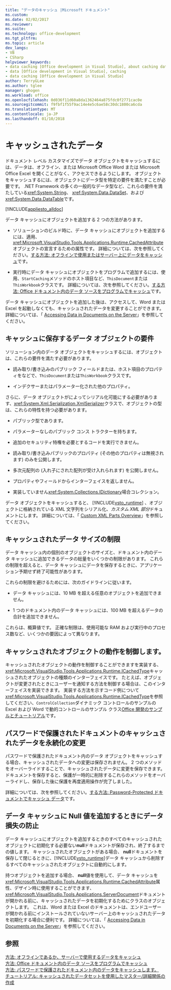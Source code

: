 ```yaml
---
title: "データのキャッシュ |Microsoft ドキュメント"
ms.custom: 
ms.date: 02/02/2017
ms.reviewer: 
ms.suite: 
ms.technology: office-development
ms.tgt_pltfrm: 
ms.topic: article
dev_langs:
- VB
- CSharp
helpviewer_keywords:
- data caching [Office development in Visual Studio], about caching data
- data [Office development in Visual Studio], caching
- data caching [Office development in Visual Studio]
author: TerryGLee
ms.author: tglee
manager: ghogen
ms.workload: office
ms.openlocfilehash: 0d036f11d60a8da1362464a875fdc0f2771cac0e
ms.sourcegitcommit: f9fbf1f55f9ac14e4e5c6ae58c30dc1800ca6cda
ms.translationtype: MT
ms.contentlocale: ja-JP
ms.lasthandoff: 01/10/2018
---
```

# <a name="caching-data"></a>キャッシュされたデータ
  ドキュメント レベル カスタマイズでデータ オブジェクトをキャッシュするには、データは、オフライン、または Microsoft Office Word または Microsoft Office Excel を開くことがなく、アクセスできるようにします。 オブジェクトをキャッシュするには、オブジェクトにデータ型を特定の要件を満たすことが必要です。 .NET Framework の多くの一般的なデータ型など、これらの要件を満たしている<xref:System.String>、 <xref:System.Data.DataSet>、および<xref:System.Data.DataTable>です。  
  
 [!INCLUDE[appliesto_alldoc](../vsto/includes/appliesto-alldoc-md.md)]  
  
 データ キャッシュにオブジェクトを追加する 2 つの方法があります。  
  
-   ソリューションのビルド時に、データ キャッシュにオブジェクトを追加するには、適用、<xref:Microsoft.VisualStudio.Tools.Applications.Runtime.CachedAttribute>オブジェクトの宣言するための属性です。 詳細については、次を参照してください。[する方法: オフラインで使用またはサーバー上にデータをキャッシュ](../vsto/how-to-cache-data-for-use-offline-or-on-a-server.md)です。  
  
-   実行時にデータ キャッシュにオブジェクトをプログラムで追加するには、使用、`StartCaching`メソッドのホスト項目など、`ThisDocument`または`ThisWorkbook`クラスです。 詳細については、次を参照してください。[する方法: Office ドキュメント内のデータ ソースをプログラムでキャッシュ](../vsto/how-to-programmatically-cache-a-data-source-in-an-office-document.md)です。  
  
 データ キャッシュにオブジェクトを追加した後は、アクセスして、Word または Excel を起動しなくても、キャッシュされたデータを変更することができます。 詳細については、「 [Accessing Data in Documents on the Server](../vsto/accessing-data-in-documents-on-the-server.md)」を参照してください。  
  
## <a name="requirements-for-data-objects-to-be-cached"></a>キャッシュに保存するデータ オブジェクトの要件  
 ソリューション内のデータ オブジェクトをキャッシュするには、オブジェクトは、これらの要件を満たす必要があります。  
  
-   読み取り/書き込みのパブリック フィールドまたは、ホスト項目のプロパティをなどで、`ThisDocument`または`ThisWorkbook`クラスです。  
  
-   インデクサーまたはパラメーター化された他のプロパティ。  
  
 さらに、データ オブジェクトがによってシリアル化可能にする必要があります、<xref:System.Xml.Serialization.XmlSerializer>クラスで、オブジェクトの型は、これらの特性を持つ必要があります。  
  
-   パブリック型であります。  
  
-   パラメーターなしのパブリック コンス トラクターを持ちます。  
  
-   追加のセキュリティ特権を必要とするコードを実行できません。  
  
-   読み取り/書き込みパブリックのプロパティ (その他のプロパティは無視されます) のみを公開します。  
  
-   多次元配列の (入れ子にされた配列が受け入れられます) を公開しません。  
  
-   プロパティやフィールドからインターフェイスを返しません。  
  
-   実装していません<xref:System.Collections.IDictionary>場合コレクション。  
  
 データ オブジェクトをキャッシュすると、 [!INCLUDE[vsto_runtime](../vsto/includes/vsto-runtime-md.md)] 、オブジェクトに格納されている XML 文字列をシリアル化、*カスタム XML 部分*ドキュメントにします。 詳細については、「 [Custom XML Parts Overview](../vsto/custom-xml-parts-overview.md)」を参照してください。  
  
## <a name="cached-data-size-limits"></a>キャッシュされたデータ サイズの制限  
 データ キャッシュ内の個別のオブジェクトのサイズと、ドキュメント内のデータ キャッシュに追加できるデータの総量をいくつかの制限があります。 これらの制限を超えると、データ キャッシュにデータを保存するときに、アプリケーション予期せず終了可能性があります。  
  
 これらの制限を避けるためには、次のガイドラインに従います。  
  
-   データ キャッシュには、10 MB を超える任意のオブジェクトを追加できません。  
  
-   1 つのドキュメント内のデータ キャッシュには、100 MB を超えるデータの合計を追加できません。  
  
 これらは、概算値です。 正確な制限は、使用可能な RAM および実行中のプロセス数など、いくつかの要因によって異なります。  
  
## <a name="controlling-the-behavior-of-cached-objects"></a>キャッシュされたオブジェクトの動作を制御します。  
 キャッシュされたオブジェクトの動作を制御することができますを実装する、<xref:Microsoft.VisualStudio.Tools.Applications.Runtime.ICachedType>キャッシュされたオブジェクトの種類のインターフェイスです。 たとえば、オブジェクトが変更されたときにユーザーを通知する方法を制御する場合は、このインターフェイスを実装できます。 実装する方法を示すコード例について<xref:Microsoft.VisualStudio.Tools.Applications.Runtime.ICachedType>を参照してください、`ControlCollection`ダイナミック コントロールのサンプルの Excel および Word で動的コントロールのサンプル クラス[Office 開発のサンプルとチュートリアル](../vsto/office-development-samples-and-walkthroughs.md)です。  
  
## <a name="persisting-changes-to-cached-data-in-password-protected-documents"></a>パスワードで保護されたドキュメントのキャッシュされたデータを永続化の変更  
 パスワードで保護されたドキュメント内のデータ オブジェクトをキャッシュする場合、キャッシュされたデータへの変更は保存されません。 2 つのメソッドをオーバーライドすることで、キャッシュされたデータに変更を保存できます。 ドキュメントを保存すると、保護が一時的に削除するこれらのメソッドをオーバーライドし、保存した後に保護を再度適用操作が完了しました。  
  
 詳細については、次を参照してください。[する方法: Password-Protected ドキュメントでキャッシュ データ](../vsto/how-to-cache-data-in-a-password-protected-document.md)です。  
  
## <a name="preventing-data-loss-when-adding-null-values-to-the-data-cache"></a>データ キャッシュに Null 値を追加するときにデータ損失の防止  
 データ キャッシュにオブジェクトを追加するときのすべてのキャッシュされたオブジェクトに初期化する必要ない**null**ドキュメントが保存され、終了するまでの値します。 キャッシュされたオブジェクトがある場合、 **null**ドキュメントを保存して閉じるときに、[!INCLUDE[vsto_runtime](../vsto/includes/vsto-runtime-md.md)]データ キャッシュから削除するすべてのキャッシュされたオブジェクトに自動的にします。  
  
 持つオブジェクトを追加する場合、 **null**値を使用して、データ キャッシュを<xref:Microsoft.VisualStudio.Tools.Applications.Runtime.CachedAttribute>属性、デザイン時に使用することができます、<xref:Microsoft.VisualStudio.Tools.Applications.ServerDocument>ドキュメントが開かれる前に、キャッシュされたデータを初期化するためにクラスのオブジェクトします。 これは、Word または Excel のドキュメントは、エンドユーザーが開かれる前にインストールされていないサーバー上のキャッシュされたデータを初期化する場合に便利です。 詳細については、「 [Accessing Data in Documents on the Server](../vsto/accessing-data-in-documents-on-the-server.md)」を参照してください。  
  
## <a name="see-also"></a>参照  
 [方法: オフラインであるか、サーバーで使用するデータをキャッシュ](../vsto/how-to-cache-data-for-use-offline-or-on-a-server.md)   
 [方法: Office ドキュメント内のデータ ソースをプログラムでキャッシュ](../vsto/how-to-programmatically-cache-a-data-source-in-an-office-document.md)   
 [方法: パスワードで保護されたドキュメント内のデータをキャッシュします。](../vsto/how-to-cache-data-in-a-password-protected-document.md)   
 [チュートリアル: キャッシュされたデータセットを使用したマスター/詳細関係の作成](../vsto/walkthrough-creating-a-master-detail-relation-using-a-cached-dataset.md)  
  
  